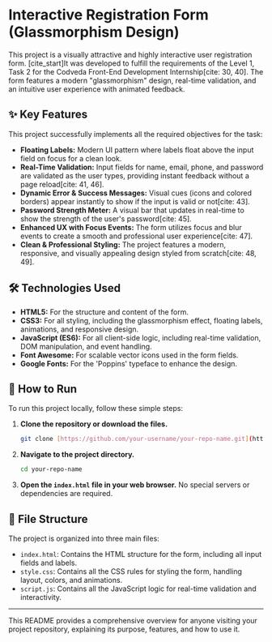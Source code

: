 # Interactive Registration Form (Glassmorphism Design)

This project is a visually attractive and highly interactive user registration form. [cite_start]It was developed to fulfill the requirements of the Level 1, Task 2 for the Codveda Front-End Development Internship[cite: 30, 40]. The form features a modern "glassmorphism" design, real-time validation, and an intuitive user experience with animated feedback.



## ✨ Key Features

This project successfully implements all the required objectives for the task:

* **Floating Labels:** Modern UI pattern where labels float above the input field on focus for a clean look.
* **Real-Time Validation:** Input fields for name, email, phone, and password are validated as the user types, providing instant feedback without a page reload[cite: 41, 46].
* **Dynamic Error & Success Messages:** Visual cues (icons and colored borders) appear instantly to show if the input is valid or not[cite: 43].
* **Password Strength Meter:** A visual bar that updates in real-time to show the strength of the user's password[cite: 45].
* **Enhanced UX with Focus Events:** The form utilizes focus and blur events to create a smooth and professional user experience[cite: 47].
* **Clean & Professional Styling:** The project features a modern, responsive, and visually appealing design styled from scratch[cite: 48, 49].

## 🛠️ Technologies Used

* **HTML5:** For the structure and content of the form.
* **CSS3:** For all styling, including the glassmorphism effect, floating labels, animations, and responsive design.
* **JavaScript (ES6):** For all client-side logic, including real-time validation, DOM manipulation, and event handling.
* **Font Awesome:** For scalable vector icons used in the form fields.
* **Google Fonts:** For the 'Poppins' typeface to enhance the design.

## 🚀 How to Run

To run this project locally, follow these simple steps:

1.  **Clone the repository or download the files.**
    ```bash
    git clone [https://github.com/your-username/your-repo-name.git](https://github.com/your-username/your-repo-name.git)
    ```
2.  **Navigate to the project directory.**
    ```bash
    cd your-repo-name
    ```
3.  **Open the `index.html` file in your web browser.**
    No special servers or dependencies are required.

## 📁 File Structure

The project is organized into three main files:

* `index.html`: Contains the HTML structure for the form, including all input fields and labels.
* `style.css`: Contains all the CSS rules for styling the form, handling layout, colors, and animations.
* `script.js`: Contains all the JavaScript logic for real-time validation and interactivity.

---

This README provides a comprehensive overview for anyone visiting your project repository, explaining its purpose, features, and how to use it.
